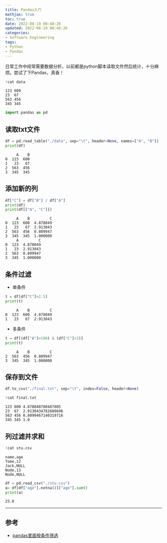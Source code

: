 ```yaml
---
title: Pandas入门
mathjax: true
toc: true
date: 2022-08-19 00:48:26
updated: 2022-08-19 00:48:26
categories:
- Software Engineering
tags:
- Python
- Pandas
---
```

日常工作中经常需要数据分析，以前都是python脚本读取文件然后统计，十分麻烦。尝试了下Pandas，真香！

<!--more-->

```python
!cat data
```

    123	600
    23	67
    563	456
    345	345



```python
import pandas as pd
```

## 读取txt文件


```python
df = pd.read_table("./data", sep="\t", header=None, names=["A", "B"])    # 添加自定义列名：A, B
print(df)
```

         A    B
    0  123  600
    1   23   67
    2  563  456
    3  345  345


## 添加新的列


```python
df["C"] = df["B"] / df["A"]
print(df)
print(df[["A", "C"]])
```

         A    B         C
    0  123  600  4.878049
    1   23   67  2.913043
    2  563  456  0.809947
    3  345  345  1.000000
         A         C
    0  123  4.878049
    1   23  2.913043
    2  563  0.809947
    3  345  1.000000


## 条件过滤

- 单条件


```python
t = df[df["C"]>2.5]
print(t)
```

         A    B         C
    0  123  600  4.878049
    1   23   67  2.913043


- 多条件


```python
t = df[(df["A"]>100) & (df["C"]<3)]
print(t)
```

         A    B         C
    2  563  456  0.809947
    3  345  345  1.000000


## 保存到文件


```python
df.to_csv("./final.txt", sep="\t", index=False, header=None)
```


```python
!cat final.txt
```

    123	600	4.878048780487805
    23	67	2.9130434782608696
    563	456	0.8099467140319716
    345	345	1.0


## 列过滤并求和

```python
!cat stu.csv
```

    name,age
    Tome,12
    Jack,NULL
    Node,13
    Node,NULL

```python
df = pd.read_csv("./stu.csv")
a= df[df["age"].notna()]["age"].sum()
print(a)
```

    25.0

___

## 参考
- [pandas里面按条件筛选](https://zhuanlan.zhihu.com/p/87334662)

